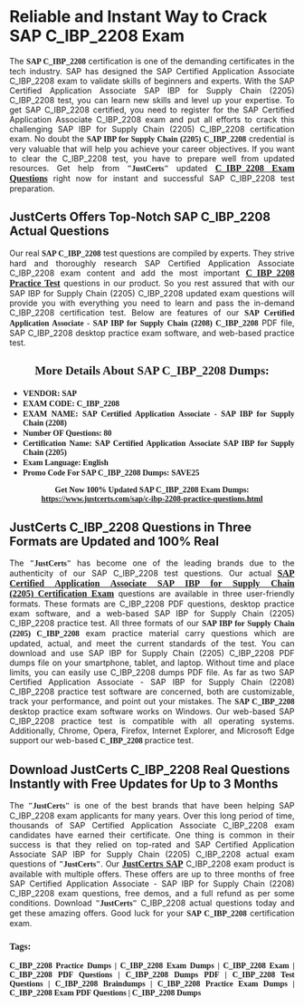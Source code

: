<h1><strong>Reliable and Instant Way to Crack SAP C_IBP_2208 Exam</strong></h1>

<p style="text-align: justify;">The <span style="font-family:Georgia,serif;"><strong>SAP C_IBP_2208</strong></span> certification is one of the demanding certificates in the tech industry. SAP has designed the SAP Certified Application Associate C_IBP_2208 exam to validate skills of beginners and experts. With the SAP Certified Application Associate SAP IBP for Supply Chain (2205) C_IBP_2208 test, you can learn new skills and level up your expertise. To get SAP C_IBP_2208 certified, you need to register for the SAP Certified Application Associate C_IBP_2208 exam and put all efforts to crack this challenging SAP IBP for Supply Chain (2205) C_IBP_2208 certification exam. No doubt the <span style="font-family:Georgia,serif;"><strong>SAP IBP for Supply Chain (2205) C_IBP_2208</strong></span> credential is very valuable that will help you achieve your career objectives. If you want to clear the C_IBP_2208 test, you have to prepare well from updated resources. Get help from <span style="font-size:14px;"><span style="font-family:Georgia,serif;"><strong>"JustCerts"</strong></span></span> updated <a href="https://www.justcerts.com/sap/c-ibp-2208-practice-questions.html"><span style="font-size:16px;"><span style="font-family:Georgia,serif;"><strong>C_IBP_2208 Exam Questions</strong></span></span></a> right now for instant and successful SAP C_IBP_2208 test preparation.</p>

<h2><strong>JustCerts Offers Top-Notch SAP C_IBP_2208 Actual Questions </strong></h2>

<p style="text-align: justify;">Our real <span style="font-family:Georgia,serif;"><strong>SAP C_IBP_2208</strong></span> test questions are compiled by experts. They strive hard and thoroughly research SAP Certified Application Associate C_IBP_2208 exam content and add the most important <a href="https://www.justcerts.com/sap/c-ibp-2208-practice-questions.html"><span style="font-size:16px;"><span style="font-family:Georgia,serif;"><strong>C_IBP_2208 Practice Test</strong></span></span></a> questions in our product. So you rest assured that with our SAP IBP for Supply Chain (2205) C_IBP_2208 updated exam questions will provide you with everything you need to learn and pass the in-demand C_IBP_2208 certification test. Below are features of our <span style="font-family:Georgia,serif;"><strong>SAP Certified Application Associate - SAP IBP for Supply Chain (2208) C_IBP_2208</strong></span> PDF file, SAP C_IBP_2208 desktop practice exam software, and web-based practice test.</p>

<h2 style="text-align: center;"><strong><span style="font-family:Georgia,serif;">More Details About SAP C_IBP_2208 Dumps:</span></strong></h2>

<ul>
	<li style="text-align: justify;"><span style="font-size:14px;"><span style="font-family:Georgia,serif;"><strong>VENDOR: SAP</strong></span></span></li>
	<li style="text-align: justify;"><span style="font-size:14px;"><span style="font-family:Georgia,serif;"><strong>EXAM CODE: C_IBP_2208</strong></span></span></li>
	<li style="text-align: justify;"><span style="font-size:14px;"><span style="font-family:Georgia,serif;"><strong>EXAM NAME: SAP Certified Application Associate - SAP IBP for Supply Chain (2208)</strong></span></span></li>
	<li style="text-align: justify;"><span style="font-size:14px;"><span style="font-family:Georgia,serif;"><strong>Number OF Questions: 80</strong></span></span></li>
	<li style="text-align: justify;"><span style="font-size:14px;"><span style="font-family:Georgia,serif;"><strong>Certification Name: SAP Certified Application Associate SAP IBP for Supply Chain (2205)</strong></span></span></li>
	<li style="text-align: justify;"><span style="font-size:14px;"><span style="font-family:Georgia,serif;"><strong>Exam Language: English</strong></span></span></li>
	<li style="text-align: justify;"><span style="font-size:14px;"><span style="font-family:Georgia,serif;"><strong>Promo Code For SAP C_IBP_2208 Dumps: SAVE25</strong></span></span></li>
</ul>

<p style="text-align: center;"><strong><span style="font-family:Georgia,serif;"><span style="font-size:14px;">Get Now 100% Updated SAP C_IBP_2208 Exam Dumps:</span> <a href="https://www.justcerts.com/sap/c-ibp-2208-practice-questions.html">https://www.justcerts.com/sap/c-ibp-2208-practice-questions.html</a></span></strong></p>

<h2><strong>JustCerts C_IBP_2208 Questions in Three Formats are Updated and 100% Real</strong></h2>

<p style="text-align: justify;">The <span style="font-size:14px;"><span style="font-family:Georgia,serif;"><strong>"JustCerts"</strong></span></span> has become one of the leading brands due to the authenticity of our SAP C_IBP_2208 test questions. Our actual <a href="https://www.justcerts.com/sap/sap-certified-application-associate-certification-exams.html"><span style="font-size:16px;"><span style="font-family:Georgia,serif;"><strong>SAP Certified Application Associate SAP IBP for Supply Chain (2205) Certification Exam</strong></span></span></a> questions are available in three user-friendly formats. These formats are C_IBP_2208 PDF questions, desktop practice exam software, and a web-based SAP IBP for Supply Chain (2205) C_IBP_2208 practice test. All three formats of our <strong><span style="font-family:Georgia,serif;">SAP IBP for Supply Chain (2205) C_IBP_2208</span></strong> exam practice material carry questions which are updated, actual, and meet the current standards of the test. You can download and use SAP IBP for Supply Chain (2205) C_IBP_2208 PDF dumps file on your smartphone, tablet, and laptop. Without time and place limits, you can easily use C_IBP_2208 dumps PDF file. As far as two SAP Certified Application Associate - SAP IBP for Supply Chain (2208) C_IBP_2208 practice test software are concerned, both are customizable, track your performance, and point out your mistakes. The <span style="font-family:Georgia,serif;"><strong>SAP C_IBP_2208</strong></span> desktop practice exam software works on Windows. Our web-based SAP C_IBP_2208 practice test is compatible with all operating systems. Additionally, Chrome, Opera, Firefox, Internet Explorer, and Microsoft Edge support our web-based <span style="font-family:Georgia,serif;"><strong>C_IBP_2208 </strong></span> practice test.</p>

<h2><strong>Download JustCerts C_IBP_2208 Real Questions Instantly with Free Updates for Up to 3 Months</strong></h2>

<p style="text-align: justify;">The <span style="font-family:Georgia,serif;"><span style="font-size:14px;"><strong>"JustCerts"</strong></span></span> is one of the best brands that have been helping SAP C_IBP_2208 exam applicants for many years. Over this long period of time, thousands of SAP Certified Application Associate C_IBP_2208 exam candidates have earned their certificate. One thing is common in their success is that they relied on top-rated and SAP Certified Application Associate SAP IBP for Supply Chain (2205) C_IBP_2208 actual exam questions of <span style="font-family:Georgia,serif;"><span style="font-size:14px;"><strong>"JustCerts"</strong></span></span>. Our <a href="https://www.justcerts.com/sap-certification-exams.html"><span style="font-size:16px;"><span style="font-family:Georgia,serif;"><strong>JustCertrs SAP</strong></span></span></a> C_IBP_2208 exam product is available with multiple offers. These offers are up to three months of free SAP Certified Application Associate - SAP IBP for Supply Chain (2208) C_IBP_2208 exam questions, free demos, and a full refund as per some conditions. Download <span style="font-family:Georgia,serif;"><span style="font-size:14px;"><strong>"JustCerts"</strong></span></span> C_IBP_2208 actual questions today and get these amazing offers. Good luck for your <span style="font-family:Georgia,serif;"><strong>SAP C_IBP_2208</strong></span> certification exam.</p>

<h3 style="text-align: justify;"><span style="font-family:Georgia,serif;"><strong>Tags:</strong></span></h3>

<p style="text-align: justify;"><span style="font-family:Georgia,serif;"><strong>C_IBP_2208 Practice Dumps | C_IBP_2208 Exam Dumps | C_IBP_2208 Exam | C_IBP_2208 PDF Questions | C_IBP_2208 Dumps PDF | C_IBP_2208 Test Questions | C_IBP_2208 Braindumps | C_IBP_2208 Practice Exam Dumps | C_IBP_2208 Exam PDF Questions | C_IBP_2208 Dumps</strong></span></p>
